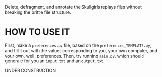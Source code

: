 Delete, defragment, and annotate the Skullgirls replays files without breaking the brittle file structure.

# HOW TO USE IT
First, make a `preferences.py` file, based on the `preferences_TEMPLATE.py`, and fill it out with the values corresponding to you, your own computer, and your own, well, preferences.
Then, try running `main.py`, which should generate for you an `input.txt` and an `output.txt`.

UNDER CONSTRUCTION
